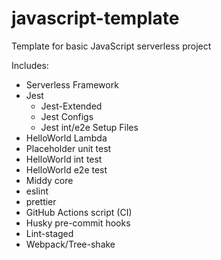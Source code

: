 # javascript-template

Template for basic JavaScript serverless project

Includes:

- Serverless Framework
- Jest
  - Jest-Extended
  - Jest Configs
  - Jest int/e2e Setup Files
- HelloWorld Lambda
- Placeholder unit test
- HelloWorld int test
- HelloWorld e2e test
- Middy core
- eslint
- prettier
- GitHub Actions script (CI)
- Husky pre-commit hooks
- Lint-staged
- Webpack/Tree-shake
